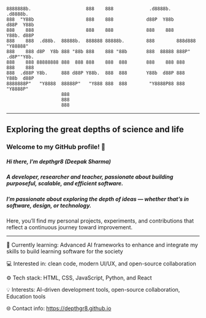```                                         
8888888b.                    888    888             .d8888b.           .d8888b. 
888  "Y88b                   888    888            d88P  Y88b         d88P  Y88b
888    888                   888    888            888    888         Y88b. d88P
888    888  .d88b.  88888b.  888888 88888b.        888        888d888  "Y88888" 
888    888 d8P  Y8b 888 "88b 888    888 "88b       888  88888 888P"   .d8P""Y8b.
888    888 88888888 888  888 888    888  888       888    888 888     888    888
888  .d88P Y8b.     888 d88P Y88b.  888  888       Y88b  d88P 888     Y88b  d88P
8888888P"   "Y8888  88888P"   "Y888 888  888        "Y8888P88 888      "Y8888P" 
                    888                                                         
                    888                                                         
                    888                                                             
```                                                                
______________
## Exploring the great depths of science and life
### Welcome to my GitHub profile! 👋

##### Hi there, I’m depthgr8 (Deepak Sharma)
##### A developer, researcher and teacher, passionate about building purposeful, scalable, and efficient software.
##### I’m passionate about exploring the depth of ideas — whether that’s in software, design, or technology.
Here, you’ll find my personal projects, experiments, and contributions that reflect a continuous journey toward improvement.
______________

🧠 Currently learning: Advanced AI frameworks to enhance and integrate my skills to build learning software for the society

💻 Interested in: clean code, modern UI/UX, and open-source collaboration

⚙️ Tech stack: HTML, CSS, JavaScript, Python, and React

💡 Interests: AI-driven development tools, open-source collaboration, Education tools

🌐 Contact info: https://depthgr8.github.io
